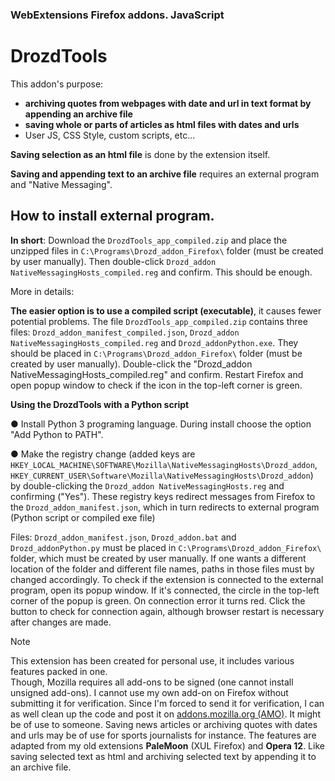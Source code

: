### WebExtensions Firefox addons. JavaScript
# DrozdTools

 This addon's purpose:
+ **archiving quotes from webpages with date and url in text format by appending an archive file**
+ **saving whole or parts of articles as html files with dates and urls**
+ User JS, CSS Style, custom scripts, etc...

**Saving selection as an html file** is done by the extension itself.

**Saving and appending text to an archive file** requires an external program and "Native Messaging".



## How to install external program.

**In short**: Download the `DrozdTools_app_compiled.zip` and place the unzipped files in `C:\Programs\Drozd_addon_Firefox\` folder (must be created by user manually). Then double-click `Drozd_addon NativeMessagingHosts_compiled.reg` and confirm. This should be enough.

More in details:

**The easier option is to use a compiled script (executable)**, it causes fewer potential problems.
The file `DrozdTools_app_compiled.zip` contains three files: `Drozd_addon_manifest_compiled.json`, `Drozd_addon NativeMessagingHosts_compiled.reg` and `Drozd_addonPython.exe`. They should be placed in `C:\Programs\Drozd_addon_Firefox\` folder (must be created by user manually).
Double-click the "Drozd_addon NativeMessagingHosts_compiled.reg" and confirm. Restart Firefox and open popup window to check if the icon in the top-left corner is green.

**Using the DrozdTools with a Python script**

 ● Install Python 3 programing language. During install choose the option "Add Python to PATH".

 ● Make the registry change (added keys are `HKEY_LOCAL_MACHINE\SOFTWARE\Mozilla\NativeMessagingHosts\Drozd_addon`, `HKEY_CURRENT_USER\Software\Mozilla\NativeMessagingHosts\Drozd_addon`) by double-clicking the `Drozd_addon NativeMessagingHosts.reg` and confirming ("Yes"). These registry keys redirect messages from Firefox to the `Drozd_addon_manifest.json`, which in turn redirects to external program (Python script or compiled exe file)

Files: `Drozd_addon_manifest.json`, `Drozd_addon.bat` and `Drozd_addonPython.py` must be placed in `C:\Programs\Drozd_addon_Firefox\` folder, which must be created by user manually. If one wants a different location of the folder and different file names, paths in those files must by changed accordingly.
To check if the extension is connected to the external program, open its popup window. If it's connected, the circle in the top-left corner of the popup is green. On connection error it turns red. Click the button to check for connection again, although browser restart is necessary after changes are made.






>[!NOTE]
  This extension has been created for personal use, it includes various features packed in one.    
  Though, Mozilla requires all add-ons to be signed (one cannot install unsigned add-ons). I cannot use my own add-on on Firefox without submitting it for verification. 
  Since I'm forced to send it for verification, I can as well clean up the code and post it on [addons.mozilla.org (AMO)](https://addons.mozilla.org/). It might be of use to someone. 
  Saving news articles or archiving quotes with dates and urls may be of use for sports journalists for instance.
  The features are adapted from my old extensions **PaleMoon** (XUL Firefox) and **Opera 12**. Like saving selected text as html and archiving selected text by appending it to an archive file.
